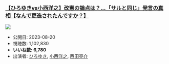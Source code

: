 ### [【ひろゆきvs小西洋之】改憲の論点は？…「サルと同じ」発言の真相【なんで更迭されたんですか？】](https://www.youtube.com/watch?v=h11UzRqjXyM)
[![](https://img.youtube.com/vi/h11UzRqjXyM/sddefault.jpg)](https://www.youtube.com/watch?v=h11UzRqjXyM)
-   公開日: 2023-08-20
-   視聴数: 1,102,830
-   **いいね数: 6,780**
-   出演者: [ひろゆき](/rehacq_fan/people/ひろゆき "wikilink"), [小西洋之](/rehacq_fan/people/小西洋之 "wikilink"), [西田亮介](/rehacq_fan/people/西田亮介 "wikilink")
